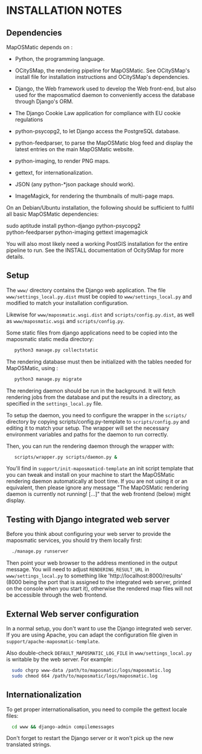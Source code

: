 INSTALLATION NOTES
==================

Dependencies
------------

MapOSMatic depends on :

 * Python, the programming language.

 * OCitySMap, the rendering pipeline for MapOSMatic. See OCitySMap's
   install file for installation instructions and OCitySMap's
   dependencies.

 * Django, the Web framework used to develop the Web front-end, but
   also used for the maposmaticd daemon to conveniently access the
   database through Django's ORM.

 * The Django Cookie Law application for compliance with EU cookie
   regulations

 * python-psycopg2, to let Django access the PostgreSQL database.

 * python-feedparser, to parse the MapOSMatic blog feed and display
   the latest entries on the main MapOSMatic website.

 * python-imaging, to render PNG maps.

 * gettext, for internationalization.

 * JSON (any python-*json package should work).

 * ImageMagick, for rendering the thumbnails of multi-page maps.

On an Debian/Ubuntu installation, the following should be sufficient
to fullfil all basic MapOSMatic dependencies:

  sudo aptitude install python-django python-psycopg2 \
          python-feedparser python-imaging gettext imagemagick

You will also most likely need a working PostGIS installation for the
entire pipeline to run. See the INSTALL documentation of OcitySMap for
more details.

Setup
-----

The ``www/`` directory contains the Django web application. The file
``www/settings_local.py.dist`` must be copied to ``www/settings_local.py``
and modified to match your installation configuration.

Likewise for ``www/maposmatic.wsgi.dist`` and ``scripts/config.py.dist``,
as well as ``www/maposmatic.wsgi`` and ``scripts/config.py``.

Some static files from django applications need to be copied into
the maposmatic static media directory:

```bash
   python3 manage.py collectstatic
```

The rendering database must then be initialized with the tables needed for
MapOSMatic, using :

```bash
   python3 manage.py migrate
```

The rendering daemon should be run in the background. It will fetch rendering
jobs from the database and put the results in a directory, as specified in the
``settings_local.py`` file.

To setup the daemon, you need to configure the wrapper in the ``scripts/``
directory by copying scripts/config.py-template to ``scripts/config.py`` and
editing it to match your setup. The wrapper will set the necessary environment
variables and paths for the daemon to run correctly.

Then, you can run the rendering daemon through the wrapper with:

```bash
   scripts/wrapper.py scripts/daemon.py &
```

You'll find in ``support/init-maposmaticd-template`` an init script
template that you can tweak and install on your machine to start the
MapOSMatic rendering daemon automatically at boot time. If you are not
using it or an equivalent, then please ignore any message "The
MapOSMatic rendering daemon is currently not running! [...]" that the
web frontend (below) might display.

Testing with Django integrated web server
-----------------------------------------

Before you think about configuring your web server to provide the
maposmatic services, you should try them locally first:

```bash
  ./manage.py runserver
```

Then point your web browser to the address mentioned in the output
message. You will need to adjust ``RENDERING_RESULT_URL`` in
``www/settings_local.py`` to something like
'http://localhost:8000/results' (8000 being the port that is assigned
to the integrated web server, printed on the console when you start
it), otherwise the rendered map files will not be accessible through
the web frontend.

External Web server configuration
---------------------------------

In a normal setup, you don't want to use the Django integrated web
server. If you are using Apache, you can adapt the configuration file
given in ``support/apache-maposmatic-template``.

Also double-check ``DEFAULT_MAPOSMATIC_LOG_FILE`` in ``www/settings_local.py``
is writable by the web server. For example:

```bash
  sudo chgrp www-data /path/to/maposmatic/logs/maposmatic.log
  sudo chmod 664 /path/to/maposmatic/logs/maposmatic.log
```

Internationalization
--------------------

To get proper internationalisation, you need to compile the gettext
locale files:

```bash
  cd www && django-admin compilemessages
```

Don't forget to restart the Django server or it won't pick up the new
translated strings.
